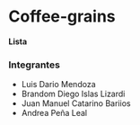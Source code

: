 # Coffee-grains
**Lista**
### Integrantes ###

- Luis Dario Mendoza
- Brandom Diego Islas Lizardi
- Juan Manuel Catarino Bariios
- Andrea Peña Leal

